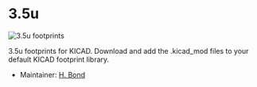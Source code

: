 # 3.5u

![3.5u footprints](https://i.imgur.com/zLQsTtX.png)

 3.5u footprints for KICAD. Download and add the .kicad_mod files to your default KICAD footprint library.

 * Maintainer: [H. Bond](https://github.com/drhigsby)
